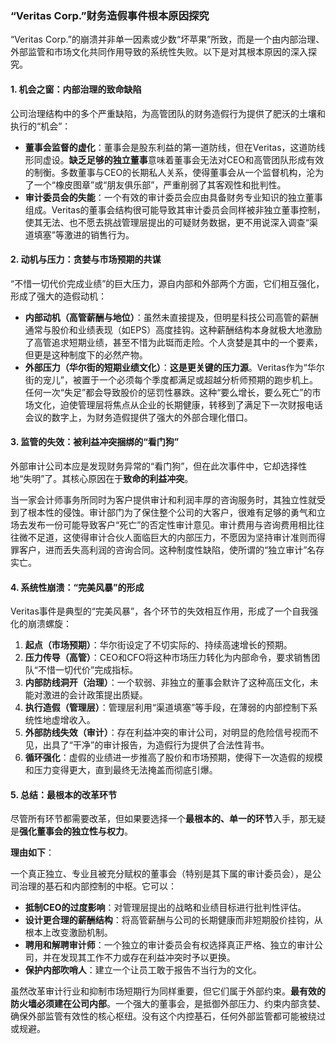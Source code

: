 ### “Veritas Corp.”财务造假事件根本原因探究

“Veritas Corp.”的崩溃并非单一因素或少数“坏苹果”所致，而是一个由内部治理、外部监管和市场文化共同作用导致的系统性失败。以下是对其根本原因的深入探究。

#### 1. 机会之窗：内部治理的致命缺陷

公司治理结构中的多个严重缺陷，为高管团队的财务造假行为提供了肥沃的土壤和执行的“机会”：

*   **董事会监督的虚化**：董事会是股东利益的第一道防线，但在Veritas，这道防线形同虚设。**缺乏足够的独立董事**意味着董事会无法对CEO和高管团队形成有效的制衡。多数董事与CEO的长期私人关系，使得董事会从一个监督机构，沦为了一个“橡皮图章”或“朋友俱乐部”，严重削弱了其客观性和批判性。
*   **审计委员会的失能**：一个有效的审计委员会应由具备财务专业知识的独立董事组成。Veritas的董事会结构很可能导致其审计委员会同样被非独立董事控制，使其无法、也不愿去挑战管理层提出的可疑财务数据，更不用说深入调查“渠道填塞”等激进的销售行为。

#### 2. 动机与压力：贪婪与市场预期的共谋

“不惜一切代价完成业绩”的巨大压力，源自内部和外部两个方面，它们相互强化，形成了强大的造假动机：

*   **内部动机（高管薪酬与地位）**：虽然未直接提及，但明星科技公司高管的薪酬通常与股价和业绩表现（如EPS）高度挂钩。这种薪酬结构本身就极大地激励了高管追求短期业绩，甚至不惜为此铤而走险。个人贪婪是其中的一个要素，但更是这种制度下的必然产物。
*   **外部压力（华尔街的短期业绩文化）**：**这是更关键的压力源**。Veritas作为“华尔街的宠儿”，被置于一个必须每个季度都满足或超越分析师预期的跑步机上。任何一次“失足”都会导致股价的惩罚性暴跌。这种“要么增长，要么死亡”的市场文化，迫使管理层将焦点从企业的长期健康，转移到了满足下一次财报电话会议的数字上，为财务造假提供了强大的外部合理化借口。

#### 3. 监管的失效：被利益冲突捆绑的“看门狗”

外部审计公司本应是发现财务异常的“看门狗”，但在此次事件中，它却选择性地“失明”了。其核心原因在于**致命的利益冲突**。

当一家会计师事务所同时为客户提供审计和利润丰厚的咨询服务时，其独立性就受到了根本性的侵蚀。审计部门为了保住整个公司的大客户，很难有足够的勇气和立场去发布一份可能导致客户“死亡”的否定性审计意见。审计费用与咨询费用相比往往微不足道，这使得审计合伙人面临巨大的内部压力，不愿因为坚持审计准则而得罪客户，进而丢失高利润的咨询合同。这种制度性缺陷，使所谓的“独立审计”名存实亡。

#### 4. 系统性崩溃：“完美风暴”的形成

Veritas事件是典型的“完美风暴”，各个环节的失效相互作用，形成了一个自我强化的崩溃螺旋：

1.  **起点（市场预期）**：华尔街设定了不切实际的、持续高速增长的预期。
2.  **压力传导（高管）**：CEO和CFO将这种市场压力转化为内部命令，要求销售团队“不惜一切代价”完成指标。
3.  **内部防线洞开（治理）**：一个软弱、非独立的董事会默许了这种高压文化，未能对激进的会计政策提出质疑。
4.  **执行造假（管理层）**：管理层利用“渠道填塞”等手段，在薄弱的内部控制下系统性地虚增收入。
5.  **外部防线失效（审计）**：存在利益冲突的审计公司，对明显的危险信号视而不见，出具了“干净”的审计报告，为造假行为提供了合法性背书。
6.  **循环强化**：虚假的业绩进一步推高了股价和市场预期，使得下一次造假的规模和压力变得更大，直到最终无法掩盖而彻底引爆。

#### 5. 总结：最根本的改革环节

尽管所有环节都需要改革，但如果要选择一个**最根本的、单一的环节**入手，那无疑是**强化董事会的独立性与权力**。

**理由如下**：

一个真正独立、专业且被充分赋权的董事会（特别是其下属的审计委员会），是公司治理的基石和内部控制的中枢。它可以：
*   **抵制CEO的过度影响**：对管理层提出的战略和业绩目标进行批判性评估。
*   **设计更合理的薪酬结构**：将高管薪酬与公司的长期健康而非短期股价挂钩，从根本上改变激励机制。
*   **聘用和解聘审计师**：一个独立的审计委员会有权选择真正严格、独立的审计公司，并在发现其工作不力或存在利益冲突时予以更换。
*   **保护内部吹哨人**：建立一个让员工敢于报告不当行为的文化。

虽然改革审计行业和抑制市场短期行为同样重要，但它们属于外部约束。**最有效的防火墙必须建在公司内部**。一个强大的董事会，是抵御外部压力、约束内部贪婪、确保外部监管有效性的核心枢纽。没有这个内控基石，任何外部监管都可能被绕过或规避。